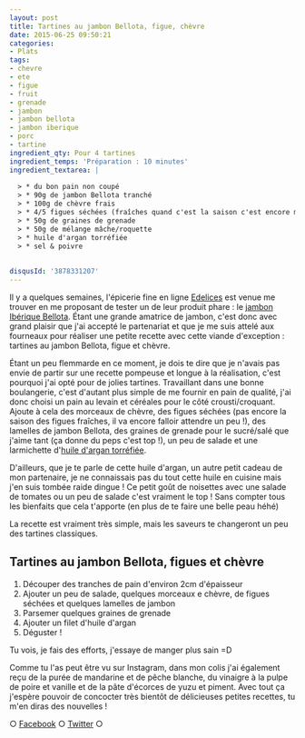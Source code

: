 ```yaml
---
layout: post
title: Tartines au jambon Bellota, figue, chèvre
date: 2015-06-25 09:50:21
categories: 
- Plats
tags: 
- chevre
- ete
- figue
- fruit
- grenade
- jambon
- jambon bellota
- jambon iberique
- porc
- tartine
ingredient_qty: Pour 4 tartines
ingredient_temps: 'Préparation : 10 minutes'
ingredient_textarea: |
  
  > * du bon pain non coupé
  > * 90g de jambon Bellota tranché
  > * 100g de chèvre frais
  > * 4/5 figues séchées (fraîches quand c'est la saison c'est encore mieux)
  > * 50g de graines de grenade
  > * 50g de mélange mâche/roquette
  > * huile d'argan torréfiée
  > * sel & poivre
  
  
disqusId: '3878331207'
---
```


Il y a quelques semaines, l'épicerie fine en ligne [Edelices](http://www.edelices.com) est venue me trouver en me proposant de tester un de leur produit phare : le [jambon Ibérique Bellota](http://www.edelices.com/viandes-salaisons/jambon-iberique-bellota.html). Étant une grande amatrice de jambon, c'est donc avec grand plaisir que j'ai accepté le partenariat et que je me suis attelé aux fourneaux pour réaliser une petite recette avec cette viande d'exception : tartines au jambon Bellota, figue et chèvre.

Étant un peu flemmarde en ce moment, je dois te dire que je n'avais pas envie de partir sur une recette pompeuse et longue à la réalisation, c'est pourquoi j'ai opté pour de jolies tartines. Travaillant dans une bonne boulangerie, c'est d'autant plus simple de me fournir en pain de qualité, j'ai donc choisi un pain au levain et céréales pour le côté crousti/croquant. Ajoute à cela des morceaux de chèvre, des figues séchées (pas encore la saison des figues fraîches, il va encore falloir attendre un peu !), des lamelles de jambon Bellota, des graines de grenade pour le sucré/salé que j'aime tant (ça donne du peps c'est top !), un peu de salade et une larmichette d'[huile d'argan torréfiée](http://www.edelices.com/huile-argan-torrefiee-argania.html).

D'ailleurs, que je te parle de cette huile d'argan, un autre petit cadeau de mon partenaire, je ne connaissais pas du tout cette huile en cuisine mais j'en suis tombée raide dingue ! Ce petit goût de noisettes avec une salade de tomates ou un peu de salade c'est vraiment le top ! Sans compter tous les bienfaits que cela t'apporte (en plus de te faire une belle peau héhé)

La recette est vraiment très simple, mais les saveurs te changeront un peu des tartines classiques.

## **Tartines au jambon Bellota, figues et chèvre**

1.  Découper des tranches de pain d'environ 2cm d'épaisseur
2.  Ajouter un peu de salade, quelques morceaux e chèvre, de figues séchées et quelques lamelles de jambon
3.  Parsemer quelques graines de grenade
4.  Ajouter un filet d'huile d'argan
5.  Déguster !

Tu vois, je fais des efforts, j'essaye de manger plus sain =D

Comme tu l'as peut être vu sur Instagram, dans mon colis j'ai également reçu de la purée de mandarine et de pêche blanche, du vinaigre à la pulpe de poire et vanille et de la pâte d'écorces de yuzu et piment. Avec tout ça j'espère pouvoir de concocter très bientôt de délicieuses petites recettes, tu m'en diras des nouvelles !

○ [Facebook](https://www.facebook.com/crokmou.blog) ○ [Twitter](https://twitter.com/Crokmou) ○